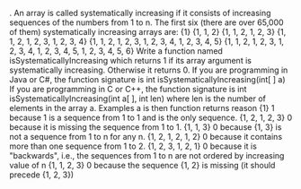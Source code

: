 . An array is called systematically increasing if it consists of increasing sequences of the numbers from 1 
to n.  The first six (there are over 65,000 of them) systematically increasing arrays are: 
{1} 
{1, 1, 2} 
{1, 1, 2, 1, 2, 3} 
{1, 1, 2, 1, 2, 3, 1, 2, 3, 4} 
{1, 1, 2, 1, 2, 3, 1, 2, 3, 4, 1, 2, 3, 4, 5} 
{1, 1, 2, 1, 2, 3, 1, 2, 3, 4, 1, 2, 3, 4, 5, 1, 2, 3, 4, 5, 6} 
Write a function named isSystematicallyIncreasing which returns 1 if its array argument is systematically 
increasing. Otherwise it returns 0. 
If you are programming in Java or C#, the function signature is 
int isSystematicallyIncreasing(int[ ] a) 
If you are programming in C or C++, the function signature is 
int isSystematicallyIncreasing(int a[ ], int len) where len is the number of elements in the array a. 
Examples 
a is then function  returns reason 
{1} 1 because 1 is a sequence from 1 to 1 and is the only sequence. 
{1, 2, 1, 2, 3} 0 because it is missing the sequence from 1 to 1. 
{1, 1, 3} 0 because {1, 3} is not a sequence from 1 to n for any n. 
{1, 2, 1, 2, 1, 2} 0 because it contains more than one sequence from 1 to 2. 
{1, 2, 3, 1, 2, 1} 0 because it is "backwards", i.e., the sequences from 1 to n are not ordered by increasing value of n 
{1, 1, 2, 3} 0 because the sequence {1, 2} is missing (it should precede {1, 2, 3})